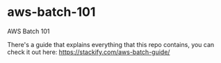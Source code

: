 # aws-batch-101
AWS Batch 101

There's a guide that explains everything that this repo contains, you can check it out here: https://stackify.com/aws-batch-guide/
